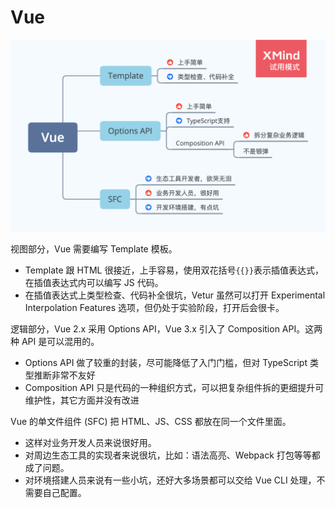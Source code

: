 # Vue

![vue overview](./img/vue-overview.png)

视图部分，Vue 需要编写 Template 模板。
- Template 跟 HTML 很接近，上手容易，使用双花括号`{{}}`表示插值表达式，在插值表达式内可以编写 JS 代码。
- 在插值表达式上类型检查、代码补全很坑，Vetur 虽然可以打开 Experimental Interpolation Features 选项，但仍处于实验阶段，打开后会很卡。

逻辑部分，Vue 2.x 采用 Options API，Vue 3.x 引入了 Composition API。这两种 API 是可以混用的。
- Options API 做了较重的封装，尽可能降低了入门门槛，但对 TypeScript 类型推断非常不友好
- Composition API 只是代码的一种组织方式，可以把复杂组件拆的更细提升可维护性，其它方面并没有改进

Vue 的单文件组件 (SFC) 把 HTML、JS、CSS 都放在同一个文件里面。
- 这样对业务开发人员来说很好用。
- 对周边生态工具的实现者来说很坑，比如：语法高亮、Webpack 打包等等都成了问题。
- 对环境搭建人员来说有一些小坑，还好大多场景都可以交给 Vue CLI 处理，不需要自己配置。
